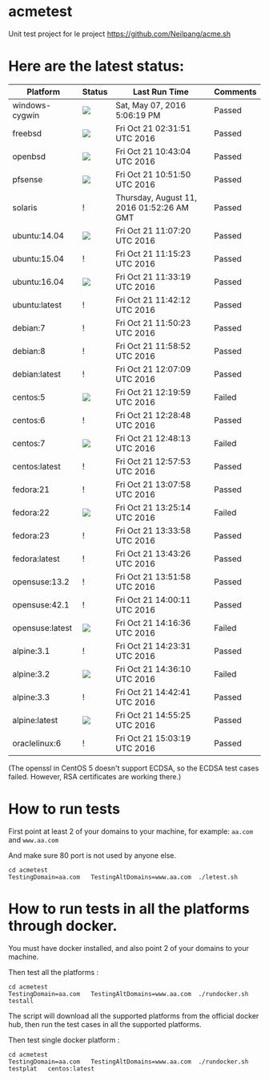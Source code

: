 # acmetest
Unit test project for le project https://github.com/Neilpang/acme.sh



# Here are the latest status:

| Platform | Status| Last Run Time| Comments|
-----------|-------|--------------|---------|
|windows-cygwin| ![](https://cdn.rawgit.com/Neilpang/letest/master/status/windows-cygwin.svg?1462640779)| Sat, May 07, 2016  5:06:19 PM| Passed |
|freebsd| ![](https://cdn.rawgit.com/Neilpang/letest/master/status/freebsd.svg?1477017111)| Fri Oct 21 02:31:51 UTC 2016| Passed |
|openbsd| ![](https://cdn.rawgit.com/Neilpang/letest/master/status/openbsd.svg?1477046584)| Fri Oct 21 10:43:04 UTC 2016| Passed |
|pfsense| ![](https://cdn.rawgit.com/Neilpang/letest/master/status/pfsense.svg?1477047110)| Fri Oct 21 10:51:50 UTC 2016| Passed |
|solaris| \![](https://cdn.rawgit.com/Neilpang/letest/master/status/solaris.svg?1470880346)| Thursday, August 11, 2016 01:52:26 AM GMT| Passed |
|ubuntu:14.04| ![](https://cdn.rawgit.com/Neilpang/letest/master/status/ubuntu-14.04.svg?1477048040)| Fri Oct 21 11:07:20 UTC 2016| Passed |
|ubuntu:15.04| \![](https://cdn.rawgit.com/Neilpang/letest/master/status/ubuntu-15.04.svg?1477048523)| Fri Oct 21 11:15:23 UTC 2016| Passed |
|ubuntu:16.04| ![](https://cdn.rawgit.com/Neilpang/letest/master/status/ubuntu-16.04.svg?1477049599)| Fri Oct 21 11:33:19 UTC 2016| Passed |
|ubuntu:latest| \![](https://cdn.rawgit.com/Neilpang/letest/master/status/ubuntu-latest.svg?1477050132)| Fri Oct 21 11:42:12 UTC 2016| Passed |
|debian:7| \![](https://cdn.rawgit.com/Neilpang/letest/master/status/debian-7.svg?1477050623)| Fri Oct 21 11:50:23 UTC 2016| Passed |
|debian:8| \![](https://cdn.rawgit.com/Neilpang/letest/master/status/debian-8.svg?1477051132)| Fri Oct 21 11:58:52 UTC 2016| Passed |
|debian:latest| \![](https://cdn.rawgit.com/Neilpang/letest/master/status/debian-latest.svg?1477051629)| Fri Oct 21 12:07:09 UTC 2016| Passed |
|centos:5| ![](https://cdn.rawgit.com/Neilpang/letest/master/status/centos-5.svg?1477052399)| Fri Oct 21 12:19:59 UTC 2016| Failed |
|centos:6| \![](https://cdn.rawgit.com/Neilpang/letest/master/status/centos-6.svg?1477052928)| Fri Oct 21 12:28:48 UTC 2016| Passed |
|centos:7| ![](https://cdn.rawgit.com/Neilpang/letest/master/status/centos-7.svg?1477054093)| Fri Oct 21 12:48:13 UTC 2016| Failed |
|centos:latest| \![](https://cdn.rawgit.com/Neilpang/letest/master/status/centos-latest.svg?1477054673)| Fri Oct 21 12:57:53 UTC 2016| Passed |
|fedora:21| \![](https://cdn.rawgit.com/Neilpang/letest/master/status/fedora-21.svg?1477055278)| Fri Oct 21 13:07:58 UTC 2016| Passed |
|fedora:22| ![](https://cdn.rawgit.com/Neilpang/letest/master/status/fedora-22.svg?1477056313)| Fri Oct 21 13:25:14 UTC 2016| Failed |
|fedora:23| \![](https://cdn.rawgit.com/Neilpang/letest/master/status/fedora-23.svg?1477056838)| Fri Oct 21 13:33:58 UTC 2016| Passed |
|fedora:latest| \![](https://cdn.rawgit.com/Neilpang/letest/master/status/fedora-latest.svg?1477057406)| Fri Oct 21 13:43:26 UTC 2016| Passed |
|opensuse:13.2| \![](https://cdn.rawgit.com/Neilpang/letest/master/status/opensuse-13.2.svg?1477057918)| Fri Oct 21 13:51:58 UTC 2016| Passed |
|opensuse:42.1| \![](https://cdn.rawgit.com/Neilpang/letest/master/status/opensuse-42.1.svg?1477058411)| Fri Oct 21 14:00:11 UTC 2016| Passed |
|opensuse:latest| ![](https://cdn.rawgit.com/Neilpang/letest/master/status/opensuse-latest.svg?1477059396)| Fri Oct 21 14:16:36 UTC 2016| Failed |
|alpine:3.1| \![](https://cdn.rawgit.com/Neilpang/letest/master/status/alpine-3.1.svg?1477059811)| Fri Oct 21 14:23:31 UTC 2016| Passed |
|alpine:3.2| ![](https://cdn.rawgit.com/Neilpang/letest/master/status/alpine-3.2.svg?1477060570)| Fri Oct 21 14:36:10 UTC 2016| Failed |
|alpine:3.3| \![](https://cdn.rawgit.com/Neilpang/letest/master/status/alpine-3.3.svg?1477060961)| Fri Oct 21 14:42:41 UTC 2016| Passed |
|alpine:latest| ![](https://cdn.rawgit.com/Neilpang/letest/master/status/alpine-latest.svg?1477061725)| Fri Oct 21 14:55:25 UTC 2016| Passed |
|oraclelinux:6| \![](https://cdn.rawgit.com/Neilpang/letest/master/status/oraclelinux-6.svg?1477062199)| Fri Oct 21 15:03:19 UTC 2016| Passed |
(The openssl in CentOS 5 doesn't support ECDSA, so the ECDSA test cases failed. However, RSA certificates are working there.)

# How to run tests

First point at least 2 of your domains to your machine, 
for example: `aa.com` and `www.aa.com`

And make sure 80 port is not used by anyone else.

```
cd acmetest
TestingDomain=aa.com   TestingAltDomains=www.aa.com  ./letest.sh
```

# How to run tests in all the platforms through docker.

You must have docker installed, and also point 2 of your domains to your machine.

Then test all the platforms :

```
cd acmetest
TestingDomain=aa.com   TestingAltDomains=www.aa.com  ./rundocker.sh  testall
```

The script will download all the supported platforms from the official docker hub, then run the test cases in all the supported platforms.

Then test single docker platform :

```
cd acmetest
TestingDomain=aa.com   TestingAltDomains=www.aa.com  ./rundocker.sh  testplat   centos:latest
```









